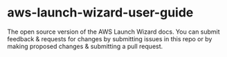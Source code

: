 # aws-launch-wizard-user-guide
The open source version of the AWS Launch Wizard docs. You can submit feedback &amp; requests for changes by submitting issues in this repo or by making proposed changes &amp; submitting a pull request.
